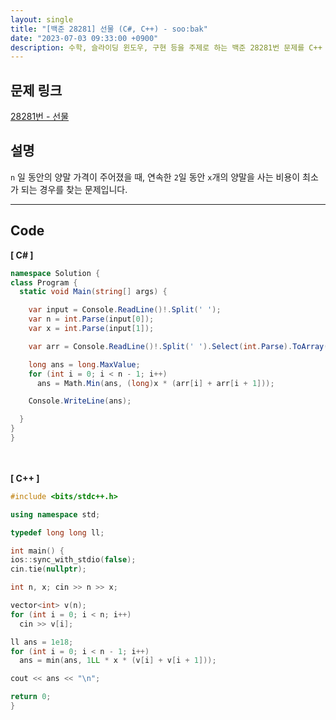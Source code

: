 ```yaml
---
layout: single
title: "[백준 28281] 선물 (C#, C++) - soo:bak"
date: "2023-07-03 09:33:00 +0900"
description: 수학, 슬라이딩 윈도우, 구현 등을 주제로 하는 백준 28281번 문제를 C++ C# 으로 풀이 및 해설
---
```


## 문제 링크
  [28281번 - 선물](https://www.acmicpc.net/problem/28281)

## 설명
`n` 일 동안의 양말 가격이 주어졌을 때, 연속한 `2`일 동안 `x`개의 양말을 사는 비용이 최소가 되는 경우를 찾는 문제입니다. <br>

- - -

## Code
<b>[ C# ] </b>
<br>

  ```c#
namespace Solution {
  class Program {
    static void Main(string[] args) {

      var input = Console.ReadLine()!.Split(' ');
      var n = int.Parse(input[0]);
      var x = int.Parse(input[1]);

      var arr = Console.ReadLine()!.Split(' ').Select(int.Parse).ToArray();

      long ans = long.MaxValue;
      for (int i = 0; i < n - 1; i++)
        ans = Math.Min(ans, (long)x * (arr[i] + arr[i + 1]));

      Console.WriteLine(ans);

    }
  }
}
  ```
<br><br>
<b>[ C++ ] </b>
<br>

  ```c++
#include <bits/stdc++.h>

using namespace std;

typedef long long ll;

int main() {
  ios::sync_with_stdio(false);
  cin.tie(nullptr);

  int n, x; cin >> n >> x;

  vector<int> v(n);
  for (int i = 0; i < n; i++)
    cin >> v[i];

  ll ans = 1e18;
  for (int i = 0; i < n - 1; i++)
    ans = min(ans, 1LL * x * (v[i] + v[i + 1]));

  cout << ans << "\n";

  return 0;
}
  ```
